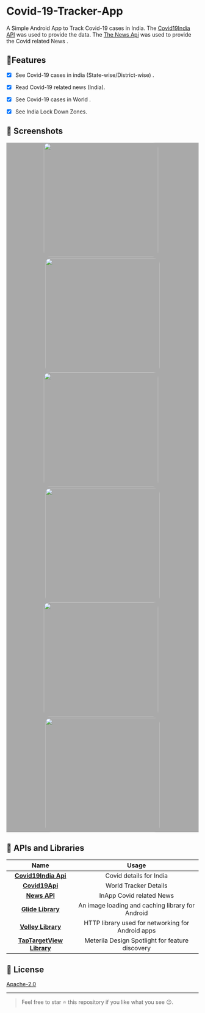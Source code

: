 # Covid-19-Tracker-App
A Simple Android App to Track Covid-19 cases  in India. 
The [Covid19India API](https://api.covid19india.org/) was used to provide the data.
The [The News Api](https://newsapi.org/) was used to provide the Covid related News .


##  🎇Features
- [x] See Covid-19 cases in india (State-wise/District-wise) .
- [x] Read Covid-19 related news (India).
- [x] See Covid-19 cases in World .
- [x] See India Lock Down Zones.


## 📸 Screenshots
<div style="background-color:rgb(169,169,169); text-align:center">
<img src="screenshots/homepage.jpg" width="300" style="border-radius: 15px">
&nbsp;
<img src="screenshots/districtpage.jpg" width="300" style="border-radius: 15px">
</div>


<div style="background-color:rgb(169,169,169); text-align:center">
<img src="screenshots/zonepage.jpg" width="300" style="border-radius: 15px">
&nbsp;
<img src="screenshots/worldtracker.jpg" width="300" style="border-radius: 15px">
</div>

<div style="background-color:rgb(169,169,169); text-align:center">
<img src="screenshots/newspage.jpg" width="300" style="border-radius: 15px">
&nbsp;
<img src="screenshots/updatepage.jpg" width="300" style="border-radius: 15px">
</div>


## 🔌 APIs and Libraries 
| Name | Usage |
|:------:|:-------:|
|[**Covid19India Api**](api.covid19india.org)| Covid details for India|
|[**Covid19Api**](https://documenter.getpostman.com/view/10808728/SzS8rjbc?version=latest#intro)| World Tracker Details|
|[**News API**](https://newsapi.org/)| InApp Covid related News|
|[**Glide Library**](https://github.com/bumptech/glide/)| An image loading and caching library for Android|
|[**Volley Library**](https://developer.android.com/training/volley)| HTTP library used for networking for Android apps|
|[**TapTargetView Library**](https://github.com/KeepSafe/TapTargetView)| Meterila Design Spotlight for feature discovery|



## 🔖 License
[Apache-2.0]()

***
> Feel free to star ⭐ this repository if you like what you see 😉.
